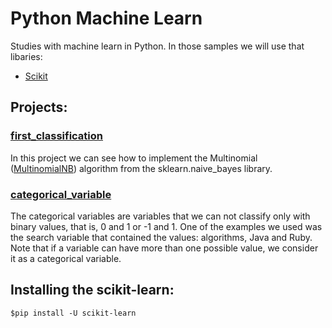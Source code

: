# Python Machine Learn

Studies with machine learn in Python.
In those samples we will use that libaries:
- [Scikit](https://scikit-learn.org)

## Projects:

### [first_classification](https://github.com/gbzarelli/python-machine-learn/tree/master/fist_classification)
 In this project we can see how to implement the Multinomial ([MultinomialNB](https://scikit-learn.org/stable/modules/generated/sklearn.naive_bayes.MultinomialNB.html)) algorithm from the sklearn.naive_bayes library. 

### [categorical_variable](https://github.com/gbzarelli/python-machine-learn/tree/master/categorical_variable)
 The categorical variables are variables that we can not classify only with binary values, that is, 0 and 1 or -1 and 1. One of the examples we used was the search variable that contained the values: algorithms, Java and Ruby. Note that if a variable can have more than one possible value, we consider it as a categorical variable.

## Installing the scikit-learn:
    
    $pip install -U scikit-learn
